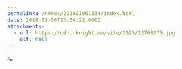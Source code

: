 ```yaml
---
permalink: /notes/201801061334/index.html
date: 2018-01-06T13:34:22.000Z
attachments:
  - url: https://cdn.rknight.me/site/2025/12768675.jpg
    alt: null
---
```


☕️
